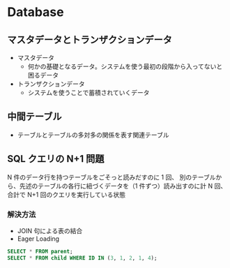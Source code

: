 # Database

## マスタデータとトランザクションデータ

- マスタデータ
  - 何かの基礎となるデータ。システムを使う最初の段階から入ってないと困るデータ
- トランザクションデータ
  - システムを使うことで蓄積されていくデータ

## 中間テーブル

- テーブルとテーブルの多対多の関係を表す関連テーブル

## SQL クエリの N+1 問題

N 件のデータ行を持つテーブルをごそっと読みだすのに 1 回、
別のテーブルから、先述のテーブルの各行に紐づくデータを（1 件ずつ）読み出すのに計 N 回、
合計で N+1 回のクエリを実行している状態

### 解決方法

- JOIN 句による表の結合
- Eager Loading

```sql
SELECT * FROM parent;
SELECT * FROM child WHERE ID IN (3, 1, 2, 1, 4);
```
